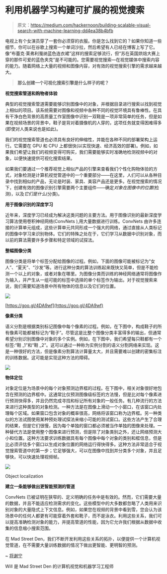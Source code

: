 # 利用机器学习构建可扩展的视觉搜索

> 原文：<https://medium.com/hackernoon/building-scalable-visual-search-with-machine-learning-dd4ea38b4bfb>

电视上有个女演员穿了一套你必须穿的衣服。你是怎么找到它的？如果你知道一些细节，你可以在谷歌上搜索一个单词沙拉，然后希望有人已经在博客上写了它。像“布蕾克·莱弗利戛纳蓝色连衣裙”这样的搜索足够流行，但“苏在英国烘焙大赛上穿的那件可爱的蓝色夹克”是不可能的。您需要视觉搜索—在视觉媒体中搜索内容的能力。随着网络上大量的视频和图像内容，对有效的视觉搜索引擎的需求越来越大。

> **那么创建一个可视化搜索引擎是什么样子的呢？**

**视觉搜索管道和购物者体验**

典型的视觉搜索管道需要能够识别图像中的对象，并根据目录进行搜索以找到视觉上相似的项目。该系统需要对图像和视频中各种不同的视觉环境具有鲁棒性。在具有干净白色背景的高质量工作室图像中识别一双鞋是一项非常简单的任务，但是如果在视频场景的背景中，鞋子是背对着摄像机的人穿的，这项任务就变得困难得多(即使对人类来说也是如此)。

我们的视觉搜索管道也必须具有良好的伸缩性，并能在各种不同的部署架构上运行。它需要在 GPU 和 CPU 上都很快(以实现快速、经济高效的部署)。例如，如果我们希望让我们的视频变得可购买，我们需要能够实时准确地检测视频中的对象，以便快速提供可视化搜索结果。

如果我们要通过一个推荐视觉上相似产品的引擎来查看我们个性化购物体验的方式，对象检测是计算机视觉管道中的一个重要部分——在这里，人们可以从各种目录中找到相似的产品，无论是时装、家具、美容产品还是更多。在视觉搜索的情况下，创建有效的图像识别引擎需要两个主要组件——确定*对象在图像中的位置*(检测)，以及*它们是什么*(分类)。

**用于图像识别的深度学习**

近年来，深度学习已经成为解决这类问题的主要方法。用于图像识别的最新深度学习算法使用卷积神经网络(ConvNets ),用大量数据进行训练。ConvNets 由许多连接的计算单元组成，这些计算单元共同形成一个强大的网络，通过直接从人类标记的图像中学习来识别物体。它们的特殊之处在于，它们学习从数据中识别对象，而以前的算法需要许多步骤和特定领域的试探法。

**整幅图像分类**

图像分类是将单个标签分配给图像的过程。例如，下面的图像可能被标记为“女人”、“夏天”、“沙发”等。进行这种分类的算法训练起来既快又简单，但是不能检测一个以上的对象，或者对象在哪里。为图像分类而训练的神经网络通常将图像作为输入，并产生从一组可能的标签中选择的单个标签作为输出。对于视觉搜索来说，我们需要知道场景中所有物体的信息以及它们的位置。

![](img/6f8b02e1e0f1739cd9dcc6bb310a47f3.png)

[https://goo.gl/4DA9wf](https://goo.gl/4DA9wf)

**像素分类**

语义分割是根据类别标记图像中每个像素的过程。例如，在下图中，构成鞋子的所有像素可能都被标记为“鞋子”。尽管这是比整个图像分类丰富得多的输出，但通常希望分别识别图像中对象的多个实例。例如，在下图中，我们希望每只鞋都有一个标签:“鞋 _1”和“鞋 _2”。这可以通过一种称为实例分割的语义分割网络来实现。这是一种很好的方法，但是像素分割算法计算量太大，并且需要难以创建的密集标注的训练数据。这可能是实现这种方法的障碍。

![](img/bb0cba79acbe4600e63247841e9da41e.png)

**物体定位**

对象定位是为场景中的每个对象预测边界框的过程。在下图中，相关对象很好地包含在预测的边界框中。这通常比仅预测图像级标签的方法慢，但是比对每个像素进行预测快得多，并且仍然完成寻找和标记所有对象的一般任务。有几种流行的方法来进行这种类型的对象检测。一种方法是在图像上滑动一个小窗口，在该窗口内处理每个区域。如果窗口包含对象的概率很高，网络将该窗口称为边界框。另一种类似的方法试图使用某种预处理试探法来缩小可能的测试窗口。这些方法产生了合理的结果，但是它们很慢，因为每个单独的窗口都必须被当作单独的图像来处理。一种替代方法是使用整个图像来进行预测，但是除了对象类别之外，还让网络预测大小和位置。这种方法要求训练数据具有每个图像中每个对象的类别和框信息，但是比必须评估多个窗口以生成对象位置的网络运行得快得多。这种方法非常适合于视觉搜索管道中的第一步；它足够强大，可以在图像中找到并分类多个对象，并且足够快，可以快速处理视频帧。

![](img/ca2222d0c99d35ced2f3b9b759b45984.png)

Object localization

**建立一条能够做出更智能预测的管道**

ConvNets 已被证明在狭窄的、定义明确的任务中是有效的。然而，它们需要大量的数据，并且不能适应检测需求的变化。这些模型中的大多数都忽略了人类用来识别对象的大量隐式上下文信息。例如，如果您在视频的背景中看到雪，您会认为该场景中的任何人都更有可能穿着外套和靴子，而不是泳衣。利用这些关系，我们可以提高准确检测对象的能力，并提高管道的性能，因为它允许我们根据从数据中收集的信息缩小搜索范围。

在 Mad Street Den，我们不断开发利用这些关系的拓扑，以便提供一个计算机视觉管道，在不需要大量训练数据的情况下做出更智能、更明智的预测。

~ [将谢宁](https://www.linkedin.com/in/william-shainin-0a949575/)

Will 是 Mad Street Den 的计算机视觉和机器学习工程师